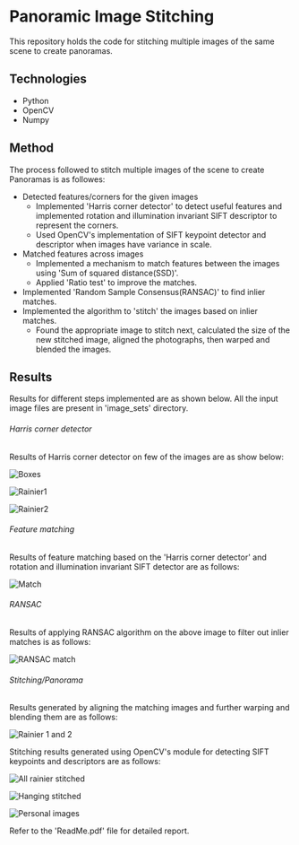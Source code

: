 # Panoramic Image Stitching
This repository holds the code for stitching multiple images of the same scene to create panoramas. 

## Technologies
- Python
- OpenCV
- Numpy

## Method
The process followed to stitch multiple images of the scene to create Panoramas is as followes:
- Detected features/corners for the given images
  - Implemented 'Harris corner detector' to detect useful features and implemented rotation and illumination invariant SIFT descriptor to represent the corners.
  - Used OpenCV's implementation of SIFT keypoint detector and descriptor when images have variance in scale.
- Matched features across images
  - Implemented a mechanism to match features between the images using 'Sum of squared distance(SSD)'.
  - Applied 'Ratio test' to improve the matches.
- Implemented 'Random Sample Consensus(RANSAC)' to find inlier matches.
- Implemented the algorithm to 'stitch' the images based on inlier matches.
  - Found the appropriate image to stitch next, calculated the size of the new stitched image, aligned the photographs, then warped and blended the images.
  
## Results
Results for different steps implemented are as shown below. All the input image files are present in 'image_sets' directory.

###### Harris corner detector
Results of Harris corner detector on few of the images are as show below:

![Boxes](Results/project_images/1a.png)

![Rainier1](Results/project_images/1b.png)

![Rainier2](Results/project_images/1c.png)

###### Feature matching
Results of feature matching based on the 'Harris corner detector' and rotation and illumination invariant SIFT detector are as follows:

![Match](Results/project_images/2.png)

###### RANSAC
Results of applying RANSAC algorithm on the above image to filter out inlier matches is as follows:

![RANSAC match](Results/project_images/3.png)

###### Stitching/Panorama
Results generated by aligning the matching images and further warping and blending them are as follows:

![Rainier 1 and 2](Results/project_images/4.png)

Stitching results generated using OpenCV's module for detecting SIFT keypoints and descriptors are as follows:

![All rainier stitched](Results/project_images/All_Rainier_stitched.png)

![Hanging stitched](Results/project_images/Hanging_stitched.png)

![Personal images](Results/project_images/personal_images_stitched.png)

Refer to the 'ReadMe.pdf' file for detailed report.
